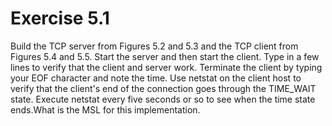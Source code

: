 # Exercise 5.1
Build the TCP server from Figures 5.2 and 5.3 and the TCP client from Figures 5.4 and 5.5. Start the server and then start the client. Type in a few lines to verify that the client and server work. Terminate the client by typing your EOF character and note the time. Use netstat on the client host to verify that the client's end of the connection goes through the TIME_WAIT state. Execute netstat every five seconds or so to see when the time state ends.What is the MSL for this implementation.

